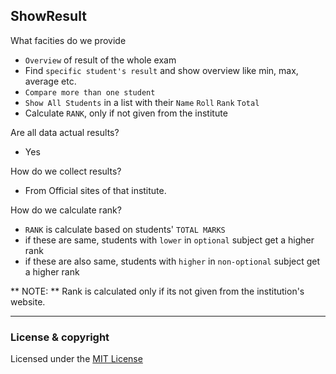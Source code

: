 ## ShowResult

What facities do we provide
- `Overview` of result of the whole exam
- Find `specific student's result` and show overview like min, max, average etc.
- `Compare more than one student`
- `Show All Students` in a list with their `Name` `Roll` `Rank` `Total`
- Calculate `RANK`, only if not given from the institute

Are all data actual results?
- Yes

How do we collect results?
- From Official sites of that institute.

How do we calculate rank?
- `RANK` is calculate based on students' `TOTAL MARKS`
- if these are same, students with `lower` in `optional` subject get a higher rank
- if these are also same, students with `higher` in `non-optional` subject get a higher rank

** NOTE: ** Rank is calculated only if its not given from the institution's website.

---

### License & copyright
Licensed under the [MIT License](LICENSE)